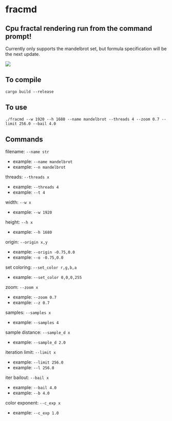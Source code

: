 # fracmd

## Cpu fractal rendering run from the command prompt!

Currently only supports the mandelbrot set, but formula specification will be the next update.

![](out/mandelbrot_1920x1680-0.7_s1024-2.png)

## To compile
`cargo build --release`

## To use
`./fracmd --w 1920 --h 1680 --name mandelbrot --threads 4 --zoom 0.7 --limit 256.0 --bail 4.0`

## Commands
filename: `--name str`
* example: `--name mandelbrot`
* example: `--n mandelbrot`

threads: `--threads x`
* example: `--threads 4`
* example: `--t 4`

width: `--w x`
* example: `--w 1920`

height: `--h x`
* example: `--h 1680`

origin: `--origin x,y`
* example: `--origin -0.75,0.0`
* example: `--o -0.75,0.0`

set coloring: `--set_color r,g,b,a`
* example: `--set_color 0,0,0,255`

zoom: `--zoom x`
* example: `--zoom 0.7`
* example: `--z 0.7`

samples: `--samples x`
* example: `--samples 4`

sample distance: `--sample_d x`
* example: `--sample_d 2.0`

iteration limit: `--limit x`
* example: `--limit 256.0`
* example: `--l 256.0`

iter bailout: `--bail x`
* example: `--bail 4.0`
* example: `--b 4.0`

color exponent: `--c_exp x`
* example: `--c_exp 1.0`

